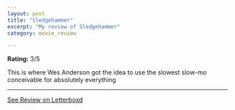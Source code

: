 ```yaml
---
layout: post
title: "Sledgehammer"
excerpt: "My review of Sledgehammer"
category: movie_review

---
```


**Rating:** 3/5

This is where Wes Anderson got the idea to use the slowest slow-mo conceivable for absolutely everything

<hr>

[See Review on Letterboxd](https://boxd.it/1VjYGv)
